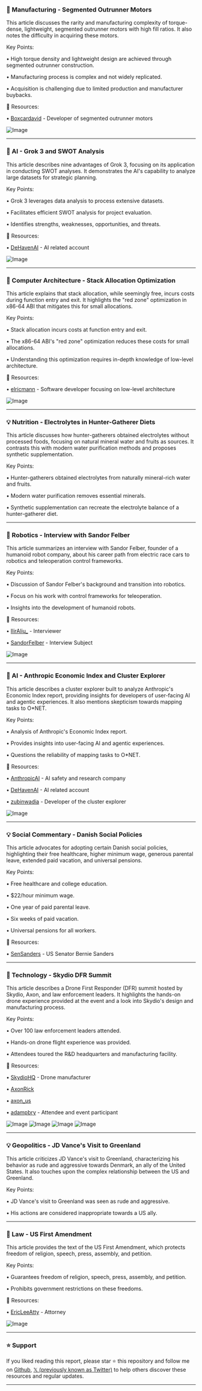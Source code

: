 ### 🤖 Manufacturing - Segmented Outrunner Motors

This article discusses the rarity and manufacturing complexity of torque-dense, lightweight, segmented outrunner motors with high fill ratios.  It also notes the difficulty in acquiring these motors.

Key Points:

•  High torque density and lightweight design are achieved through segmented outrunner construction.

•  Manufacturing process is complex and not widely replicated.


•  Acquisition is challenging due to limited production and manufacturer buybacks.


🔗 Resources:

• [Boxcardavid](https://x.com/boxcardavid) -  Developer of segmented outrunner motors

![Image](https://pbs.twimg.com/media/GnQ1a5TbEAAxQZA?format=jpg&name=small)


---
### 🤖 AI - Grok 3 and SWOT Analysis

This article describes nine advantages of Grok 3, focusing on its application in conducting SWOT analyses.  It demonstrates the AI's capability to analyze large datasets for strategic planning.

Key Points:

•  Grok 3 leverages data analysis to process extensive datasets.


•  Facilitates efficient SWOT analysis for project evaluation.


•  Identifies strengths, weaknesses, opportunities, and threats.


🔗 Resources:

• [DeHavenAI](https://x.com/DeHavenAI) - AI related account


![Image](https://pbs.twimg.com/ext_tw_video_thumb/1905650835222110208/pu/img/qTA-v2JkhfS5RIGL.jpg)



---
### 🤖 Computer Architecture - Stack Allocation Optimization

This article explains that stack allocation, while seemingly free, incurs costs during function entry and exit. It highlights the "red zone" optimization in x86-64 ABI that mitigates this for small allocations.

Key Points:

• Stack allocation incurs costs at function entry and exit.


• The x86-64 ABI's "red zone" optimization reduces these costs for small allocations.


• Understanding this optimization requires in-depth knowledge of low-level architecture.



🔗 Resources:

• [elricmann](https://x.com/elricmann) -  Software developer focusing on low-level architecture

![Image](https://pbs.twimg.com/media/GnSCnDFXYAAdahE?format=jpg&name=small)


---
### 💡 Nutrition - Electrolytes in Hunter-Gatherer Diets

This article discusses how hunter-gatherers obtained electrolytes without processed foods, focusing on natural mineral water and fruits as sources. It contrasts this with modern water purification methods and proposes synthetic supplementation.

Key Points:

• Hunter-gatherers obtained electrolytes from naturally mineral-rich water and fruits.


• Modern water purification removes essential minerals.


• Synthetic supplementation can recreate the electrolyte balance of a hunter-gatherer diet.



---
### 🤖 Robotics - Interview with Sandor Felber

This article summarizes an interview with Sandor Felber, founder of a humanoid robot company, about his career path from electric race cars to robotics and teleoperation control frameworks.

Key Points:

•  Discussion of Sandor Felber's background and transition into robotics.


•  Focus on his work with control frameworks for teleoperation.


•  Insights into the development of humanoid robots.


🔗 Resources:

• [IlirAliu_](https://x.com/IlirAliu_) -  Interviewer


• [SandorFelber](https://x.com/SandorFelber) - Interview Subject


![Image](https://pbs.twimg.com/amplify_video_thumb/1906062944045039616/img/cChmM7tPETXzKWKg.jpg)


---
### 🚀 AI - Anthropic Economic Index and Cluster Explorer

This article describes a cluster explorer built to analyze Anthropic's Economic Index report,  providing insights for developers of user-facing AI and agentic experiences.  It also mentions skepticism towards mapping tasks to O*NET.

Key Points:

•  Analysis of Anthropic's Economic Index report.


•  Provides insights into user-facing AI and agentic experiences.


•  Questions the reliability of mapping tasks to O*NET.


🔗 Resources:

• [AnthropicAI](https://x.com/AnthropicAI) - AI safety and research company


• [DeHavenAI](https://x.com/DeHavenAI) - AI related account


• [zubinwadia](https://x.com/zubinwadia) - Developer of the cluster explorer

![Image](https://pbs.twimg.com/media/GnFD8rSW4AAOn4G?format=jpg&name=small)


---
### 💡 Social Commentary - Danish Social Policies

This article advocates for adopting certain Danish social policies, highlighting their free healthcare, higher minimum wage, generous parental leave, extended paid vacation, and universal pensions.

Key Points:

•  Free healthcare and college education.


•  $22/hour minimum wage.


•  One year of paid parental leave.


•  Six weeks of paid vacation.


•  Universal pensions for all workers.


🔗 Resources:

• [SenSanders](https://x.com/SenSanders) -  US Senator Bernie Sanders


---
### 🚀 Technology - Skydio DFR Summit

This article describes a Drone First Responder (DFR) summit hosted by Skydio, Axon, and law enforcement leaders. It highlights the hands-on drone experience provided at the event and a look into Skydio's design and manufacturing process.

Key Points:

•  Over 100 law enforcement leaders attended.


•  Hands-on drone flight experience was provided.


•  Attendees toured the R&D headquarters and manufacturing facility.



🔗 Resources:

• [SkydioHQ](https://x.com/SkydioHQ) - Drone manufacturer


• [AxonRick](https://x.com/AxonRick)


• [axon_us](https://x.com/axon_us)


• [adampbry](https://x.com/adampbry) - Attendee and event participant



![Image](https://pbs.twimg.com/media/GnOoEWvbEAAi2st?format=jpg&name=360x360)
![Image](https://pbs.twimg.com/media/GnOoEXrb0AAnL-f?format=jpg&name=360x360)
![Image](https://pbs.twimg.com/media/GnOoEXzbYAE8_MA?format=jpg&name=360x360)
![Image](https://pbs.twimg.com/media/GnOoNJcbUAAr-JE?format=jpg&name=360x360)


---
### 💡 Geopolitics - JD Vance's Visit to Greenland

This article criticizes JD Vance's visit to Greenland, characterizing his behavior as rude and aggressive towards Denmark, an ally of the United States.  It also touches upon the complex relationship between the US and Greenland.

Key Points:

•  JD Vance's visit to Greenland was seen as rude and aggressive.


•  His actions are considered inappropriate towards a US ally.



---
### 🤖 Law - US First Amendment

This article provides the text of the US First Amendment, which protects freedom of religion, speech, press, assembly, and petition.

Key Points:

•  Guarantees freedom of religion, speech, press, assembly, and petition.


•  Prohibits government restrictions on these freedoms.


🔗 Resources:

• [EricLeeAtty](https://x.com/EricLeeAtty) -  Attorney


![Image](https://pbs.twimg.com/media/GnKCAVmbEAAp9vm?format=jpg&name=small)


---

### ⭐️ Support

If you liked reading this report, please star ⭐️ this repository and follow me on [Github](https://github.com/Drix10), [𝕏 (previously known as Twitter)](https://x.com/DRIX_10_) to help others discover these resources and regular updates.

---